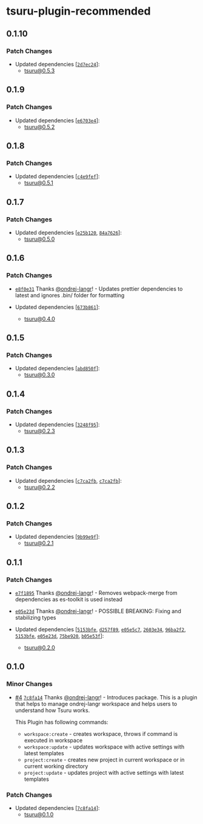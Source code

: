 # tsuru-plugin-recommended

## 0.1.10

### Patch Changes

- Updated dependencies [[`2d7ec24`](https://github.com/ondrej-langr/toolbox/commit/2d7ec24924100493c39a868556f9d1ea0fa662e6)]:
  - tsuru@0.5.3

## 0.1.9

### Patch Changes

- Updated dependencies [[`e6703e4`](https://github.com/ondrej-langr/toolbox/commit/e6703e43f8c04cbe532506cfd08e0cee98e7defe)]:
  - tsuru@0.5.2

## 0.1.8

### Patch Changes

- Updated dependencies [[`c4e9fef`](https://github.com/ondrej-langr/toolbox/commit/c4e9fefba892030f0902e1b290c559c2176b8d4d)]:
  - tsuru@0.5.1

## 0.1.7

### Patch Changes

- Updated dependencies [[`e25b120`](https://github.com/ondrej-langr/toolbox/commit/e25b1203870cb5ad62ccc0079694eda4b3bcf31a), [`84a7626`](https://github.com/ondrej-langr/toolbox/commit/84a7626752375852d9c359df0a26827b654a6eed)]:
  - tsuru@0.5.0

## 0.1.6

### Patch Changes

- [`e8f0e31`](https://github.com/ondrej-langr/toolbox/commit/e8f0e314a41caa9a8850bcbac907864254878ee5) Thanks [@ondrej-langr](https://github.com/ondrej-langr)! - Updates prettier dependencies to latest and ignores .bin/ folder for formatting

- Updated dependencies [[`673b861`](https://github.com/ondrej-langr/toolbox/commit/673b861833feab22cd37ab4c4dfb3570c3cbe8b4)]:
  - tsuru@0.4.0

## 0.1.5

### Patch Changes

- Updated dependencies [[`abd850f`](https://github.com/ondrej-langr/toolbox/commit/abd850fc58aeb24126cc772a192b624d824ae6fc)]:
  - tsuru@0.3.0

## 0.1.4

### Patch Changes

- Updated dependencies [[`3248f95`](https://github.com/ondrej-langr/toolbox/commit/3248f95cad6bc697d0e72a9f38d58798f64e0798)]:
  - tsuru@0.2.3

## 0.1.3

### Patch Changes

- Updated dependencies [[`c7ca2fb`](https://github.com/ondrej-langr/toolbox/commit/c7ca2fb2690a698d49c2b5e414c505dc0a9106b8), [`c7ca2fb`](https://github.com/ondrej-langr/toolbox/commit/c7ca2fb2690a698d49c2b5e414c505dc0a9106b8)]:
  - tsuru@0.2.2

## 0.1.2

### Patch Changes

- Updated dependencies [[`9b99e9f`](https://github.com/ondrej-langr/toolbox/commit/9b99e9f7586191b6f3f8410e199f7e7126a008fc)]:
  - tsuru@0.2.1

## 0.1.1

### Patch Changes

- [`e7f1895`](https://github.com/ondrej-langr/toolbox/commit/e7f1895d51adf00d0898e198be1d2b7438666513) Thanks [@ondrej-langr](https://github.com/ondrej-langr)! - Removes webpack-merge from dependencies as es-toolkit is used instead

- [`e05e23d`](https://github.com/ondrej-langr/toolbox/commit/e05e23d23d894a569907e585cefdd04d8183bf6a) Thanks [@ondrej-langr](https://github.com/ondrej-langr)! - POSSIBLE BREAKING: Fixing and stabilizing types

- Updated dependencies [[`5153bfe`](https://github.com/ondrej-langr/toolbox/commit/5153bfe8ffb67719c11bc421bc48e67aba2a43f1), [`d257f89`](https://github.com/ondrej-langr/toolbox/commit/d257f89bb102e58fdc6c38d877db479728c3d7d2), [`e05e5c7`](https://github.com/ondrej-langr/toolbox/commit/e05e5c7e732bf2a25aa600990ea15aecf6d20cd1), [`2603e34`](https://github.com/ondrej-langr/toolbox/commit/2603e34ffb00728f6d812a591ecc35f674adb496), [`96ba2f2`](https://github.com/ondrej-langr/toolbox/commit/96ba2f29f966e6e1ca4df76ace56ce76b182f0a6), [`5153bfe`](https://github.com/ondrej-langr/toolbox/commit/5153bfe8ffb67719c11bc421bc48e67aba2a43f1), [`e05e23d`](https://github.com/ondrej-langr/toolbox/commit/e05e23d23d894a569907e585cefdd04d8183bf6a), [`75be920`](https://github.com/ondrej-langr/toolbox/commit/75be920a2c3849889a36f5d572bb8af59fc0aeb2), [`b05e53f`](https://github.com/ondrej-langr/toolbox/commit/b05e53f4ce5fdd436eca4f7878f7336e2feace86)]:
  - tsuru@0.2.0

## 0.1.0

### Minor Changes

- [#4](https://github.com/ondrej-langr/toolbox/pull/4) [`7c8fa14`](https://github.com/ondrej-langr/toolbox/commit/7c8fa140809cfec4a17b13362155f61a77135580) Thanks [@ondrej-langr](https://github.com/ondrej-langr)! - Introduces package. This is a plugin that helps to manage ondrej-langr workspace and helps users to understand how Tsuru works.

  This Plugin has following commands:

  - `workspace:create` - creates workspace, throws if command is executed in workspace
  - `workspace:update` - updates workspace with active settings with latest templates
  - `project:create` - creates new project in current workspace or in current working directory
  - `project:update` - updates project with active settings with latest templates

### Patch Changes

- Updated dependencies [[`7c8fa14`](https://github.com/ondrej-langr/toolbox/commit/7c8fa140809cfec4a17b13362155f61a77135580)]:
  - tsuru@0.1.0
